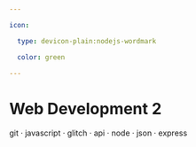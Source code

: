 ```yaml
---

icon:

  type: devicon-plain:nodejs-wordmark

  color: green

---
```


# Web Development 2

git · javascript · glitch · api · node · json · express